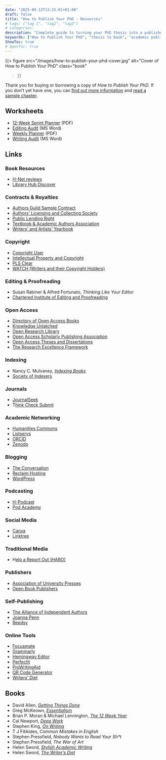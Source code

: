 ```yaml
---
date: "2025-09-12T13:25:01+01:00"
draft: false
title: "How to Publish Your PhD - Resources"
# tags: ["tag 1", "tag2", "tag3"]
# categories: 
description: "Complete guide to turning your PhD thesis into a published academic monograph. Learn proposal writing, publisher selection, manuscript development, and promotion strategies from an experienced academic author."
keywords: ["How to Publish Your PhD", "thesis to book", "academic publishing", "monograph publishing", "book proposal", "academic writing", "scholarly publishing", "PhD to publication", "academic book"]
ShowToc: true
# OpenToc: true  
---
```


{{< figure
  src="/images/how-to-publish-your-phd-cover.jpg"
  alt="Cover of How to Publish Your PhD"
  class="book"
>}}

Thank you for buying or borrowing a copy of _How to Publish Your PhD_. If you don’t yet have one, you can [find out more information](../) and [read a sample chapter](../introduction/).

## Worksheets

- [12-Week Sprint Planner](/pdfs/12-Week-Sprint.pdf) (PDF)
- [Editing Audit](/docs/Editing-Audit.docx) (MS Word)
- [Weekly Planner](/pdfs/Weekly-Planner.pdf) (PDF)
- [Writing Audit](/docs/Writing-Audit.docx) (MS Word)

## Links

### Book Resources

- [H-Net reviews](https://networks.h-net.org/reviews)
- [Library Hub Discover](https://discover.libraryhub.jisc.ac.uk/)

### Contracts & Royalties

- [Authors Guild Sample Contract](https://go.authorsguild.org/contract_sections/1)
- [Authors’ Licensing and Collecting Society](https://www.alcs.co.uk)
- [Public Lending Right](https://www.bl.uk/plr/plr-payments)
- [Textbook & Academic Authors Association](https://www.taaonline.net)
- [Writers’ and Artists’ Yearbook](https://www.writersandartists.co.uk)

### Copyright

- [Copyright User](https://www.copyrightuser.org)
- [Intellectual Property and Copyright](https://www.gov.uk/topic/intellectual-property/copyright)
- [PLS Clear](https://www.plsclear.com)
- [WATCH (Writers and their Copyright Holders)](https://www.reading.ac.uk/library/about-us/projects/lib-watch.aspx)

### Editing & Proofreading

- Susan Rabiner & Alfred Fortunato, _Thinking Like Your Editor_
- [Chartered Institute of Editing and Proofreading](https://www.ciep.uk)

### Open Access

- [Directory of Open Access Books](https://www.doabooks.org)
- [Knowledge Unlatched](https://www.knowledgeunlatched.org)
- [Open Research Library](https://www.openresearchlibrary.org)
- [Open Access Scholarly Publishing Association](https://www.oaspa.org)
- [Open Access Theses and Dissertations](https://www.oatd.org)
- [The Research Excellence Framework](https://www.ref.ac.uk)

### Indexing

- Nancy C. Mulvaney, [_Indexing Books_](https://uk.bookshop.org/a/2760/9780226552767)
- [Society of Indexers](https://www.indexers.org.uk/find-an-indexer/directory/)

### Journals

- [JournalSeek](https://www.journalseek.net)
- T[hink Check Submit](https://www.thinkchecksubmit.org)

### Academic Networking

- [Humanities Commons](https://www.hcommons.org)
- [Listservs](https://www.h-net.org/lists/)
- [ORCID](https://www.orcid.org)
- [Zenodo](https://www.zenodo.org)

### Blogging

- [The Conversation](https://www.theconversation.com)
- [Reclaim Hosting](https://www.reclaimhosting.com)
- [WordPress](https://www.wordpress.com)

### Podcasting

- [H-Podcast](https://networks.h-net.org/node/84048/pages/114315/academic-podcast-roundup)
- [Pod Academy](https://www.podacademy.org)

### Social Media

- [Canva](https://www.canva.com)
- [Linktree](https://www.linktre.ee)

### Traditional Media

- H[elp a Report Out (HARO)](https://www.helpareporter.com)

### Publishers

- [Association of University Presses](https://https://aupresses.org/resources/aupresses-subject-area-grid/)
- [Open Book Publishers](https://www.openbookpublishers.com)

### Self-Publishing

- [The Alliance of Independent Authors](https://www.allianceindependentauthors.org)
- [Joanna Penn](https://www.thecreativepenn.com)
- [Reedsy](https://www.reedsy.com)

### Online Tools

- [Focusmate](https://www.focusmate.com)
- [Grammarly](https://www.grammarly.com)
- [Hemingway Editor](https://www.hemingwayapp.com)
- [PerfectIt](https://www.intelligentediting.com)
- [ProWritingAid](https://www.prowritingaid.com)
- [QR Code Generator](https://www.qr-code-generator.com)
- [Writers’ Diet](https://www.writersdiet.com)

## Books

- David Allen, [_Getting Things Done_](https://uk.bookshop.org/a/2760/9780349408941)
- Greg McKeown, [_Essentialism_](https://uk.bookshop.org/a/2760/9780753558690)
- Brian P. Moran & Michael Lennington, [_The 12 Week Year_](https://uk.bookshop.org/a/2760/9781118509234)
- Cal Newport, [_Deep Work_](https://uk.bookshop.org/a/2760/9780349411903)
- Stephen King, [_On Writing_](https://uk.bookshop.org/a/2760/9781444723250)
- T J Fitikides, _Common Mistakes in English_
- Stephen Pressfield, _Nobody Wants to Read Your Sh*t_
- Stephen Pressfield, _The War of Art_
- Helen Sword, [_Stylish Academic Writing_](https://uk.bookshop.org/a/2760/9780674064485)
- Helen Sword, [_The Writer’s Diet_](https://uk.bookshop.org/a/2760/9780226351988)